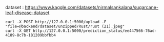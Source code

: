 dataset : https://www.kaggle.com/datasets/nirmalsankalana/sugarcane-leaf-disease-dataset

```
curl -X POST http://127.0.0.1:5000/upload -F "file=@backend/dataset/unzipped/Rust/rust (21).jpeg"
curl -X GET http://127.0.0.1:5000/prediction_status/ee447566-76ad-4189-8c7b-181209bbfbb4
```